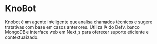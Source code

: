 # KnoBot
Knobot é um agente inteligente que analisa chamados técnicos e sugere tratativas com base em casos anteriores. Utiliza IA do Defy, banco MongoDB e interface web em Next.js para oferecer suporte eficiente e contextualizado.
